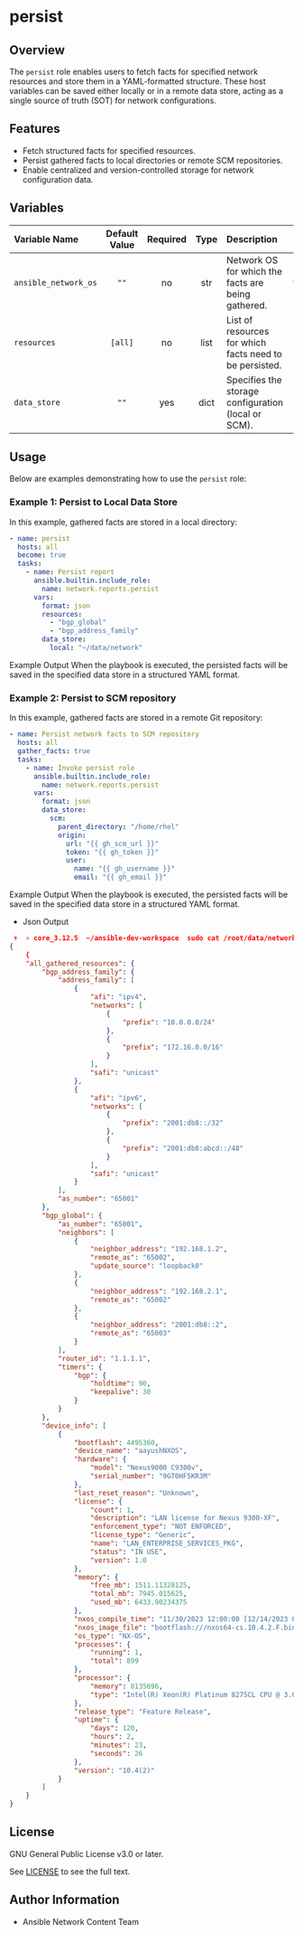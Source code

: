 # persist

## Overview

The `persist` role enables users to fetch facts for specified network resources and store them in a YAML-formatted structure. These host variables can be saved either locally or in a remote data store, acting as a single source of truth (SOT) for network configurations.

## Features

- Fetch structured facts for specified resources.
- Persist gathered facts to local directories or remote SCM repositories.
- Enable centralized and version-controlled storage for network configuration data.

## Variables

| Variable Name        | Default Value | Required | Type | Description                                             |            Example             |
| :------------------- | :-----------: | :------: | :--: | :------------------------------------------------------ | :----------------------------: |
| `ansible_network_os` |     `""`      |    no    | str  | Network OS for which the facts are being gathered.      |       `"cisco.ios.ios"`        |
| `resources`          |    `[all]`    |    no    | list | List of resources for which facts need to be persisted. | `['interfaces', 'bgp_global']` |
| `data_store`         |     `""`      |   yes    | dict | Specifies the storage configuration (local or SCM).     |      See examples below.       |

## Usage

Below are examples demonstrating how to use the `persist` role:

### Example 1: Persist to Local Data Store

In this example, gathered facts are stored in a local directory:

```yaml
- name: persist
  hosts: all
  become: true
  tasks:
    - name: Persist report
      ansible.builtin.include_role:
        name: network.reports.persist
      vars:
        format: json
        resources:
          - "bgp_global"
          - "bgp_address_family"
        data_store:
          local: "~/data/network"
```

Example Output
When the playbook is executed, the persisted facts will be saved in the specified data store in a structured YAML format.

### Example 2: Persist to SCM repository

In this example, gathered facts are stored in a remote Git repository:

```yaml
- name: Persist network facts to SCM repository
  hosts: all
  gather_facts: true
  tasks:
    - name: Invoke persist role
      ansible.builtin.include_role:
        name: network.reports.persist
      vars:
        format: json
        data_store:
          scm:
            parent_directory: "/home/rhel"
            origin:
              url: "{{ gh_scm_url }}"
              token: "{{ gh_token }}"
              user:
                name: "{{ gh_username }}"
                email: "{{ gh_email }}"
```

Example Output
When the playbook is executed, the persisted facts will be saved in the specified data store in a structured YAML format.

- Json Output
```json
 ✝  ⚛ core_3.12.5  ~/ansible-dev-workspace  sudo cat /root/data/network/host_vars/ansible-2.yaml
{
    {
    "all_gathered_resources": {
        "bgp_address_family": {
            "address_family": [
                {
                    "afi": "ipv4",
                    "networks": [
                        {
                            "prefix": "10.0.0.0/24"
                        },
                        {
                            "prefix": "172.16.0.0/16"
                        }
                    ],
                    "safi": "unicast"
                },
                {
                    "afi": "ipv6",
                    "networks": [
                        {
                            "prefix": "2001:db8::/32"
                        },
                        {
                            "prefix": "2001:db8:abcd::/48"
                        }
                    ],
                    "safi": "unicast"
                }
            ],
            "as_number": "65001"
        },
        "bgp_global": {
            "as_number": "65001",
            "neighbors": [
                {
                    "neighbor_address": "192.168.1.2",
                    "remote_as": "65002",
                    "update_source": "loopback0"
                },
                {
                    "neighbor_address": "192.168.2.1",
                    "remote_as": "65002"
                },
                {
                    "neighbor_address": "2001:db8::2",
                    "remote_as": "65003"
                }
            ],
            "router_id": "1.1.1.1",
            "timers": {
                "bgp": {
                    "holdtime": 90,
                    "keepalive": 30
                }
            }
        },
        "device_info": [
            {
                "bootflash": 4495360,
                "device_name": "aayushNXOS",
                "hardware": {
                    "model": "Nexus9000 C9300v",
                    "serial_number": "9GT0HF5KR3M"
                },
                "last_reset_reason": "Unknown",
                "license": {
                    "count": 1,
                    "description": "LAN license for Nexus 9300-XF",
                    "enforcement_type": "NOT ENFORCED",
                    "license_type": "Generic",
                    "name": "LAN_ENTERPRISE_SERVICES_PKG",
                    "status": "IN USE",
                    "version": 1.0
                },
                "memory": {
                    "free_mb": 1511.11328125,
                    "total_mb": 7945.015625,
                    "used_mb": 6433.90234375
                },
                "nxos_compile_time": "11/30/2023 12:00:00 [12/14/2023 05:25:50]",
                "nxos_image_file": "bootflash:///nxos64-cs.10.4.2.F.bin",
                "os_type": "NX-OS",
                "processes": {
                    "running": 1,
                    "total": 899
                },
                "processor": {
                    "memory": 8135696,
                    "type": "Intel(R) Xeon(R) Platinum 8275CL CPU @ 3.00GHz"
                },
                "release_type": "Feature Release",
                "uptime": {
                    "days": 120,
                    "hours": 2,
                    "minutes": 23,
                    "seconds": 26
                },
                "version": "10.4(2)"
            }
        ]
    }
}
```
## License

GNU General Public License v3.0 or later.

See [LICENSE](https://www.gnu.org/licenses/gpl-3.0.txt) to see the full text.

## Author Information

- Ansible Network Content Team
